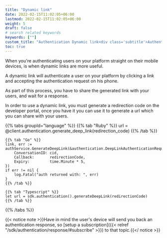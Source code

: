 ```yaml
---
title: "Dynamic link"
date: 2022-02-15T11:02:05+06:00
lastmod: 2022-02-15T11:02:05+06:00
weight: 5
draft: false
# search related keywords
keywords: [""]
custom_title: "Authentication Dynamic link<div class='subtitle'>Authentication workflow through Dynamic links</div>"
toc: true
---
```


When you're authenticating users on your platform straight on their mobile devices, is when dynamic links are more useful. 

A dynamic link will authenticate a user on your platform by clicking a link and accepting the authentication request on his phone.

As part of this process, you have to share the generated link with your users, and wait for a response.

In order to use a dynamic link, you must generate a redirection code on the developer portal, once you have it you can use it to generate a url which you can share with your users.

{{% tabs groupId="language" %}}
    {{% tab "Ruby" %}}
      url = @client.authentication.generate_deep_link(redirection_code)
    {{% /tab %}}

    {{% tab "Go" %}}
	link, err := authService.GenerateDeepLink(&authentication.DeepLinkAuthenticationRequest{
		ConversationID: cid,
		Callback:       redirectionCode,
		Expiry:         time.Minute * 5,
	})
	if err != nil {
		log.Fatal("auth returned with: ", err)
	}
    {{% /tab %}}

    {{% tab "Typescript" %}}
    let url = sdk.authentication().generateDeepLink(redirectionCode)
    {{% /tab %}}
{{% /tabs %}}

{{< notice note >}}Have in mind the user's device will send you back an authentication response, so [setup a subscription]({{< relref "/sdk/authentication/response/#subscribe" >}}) to that topic.{{</ notice >}}
